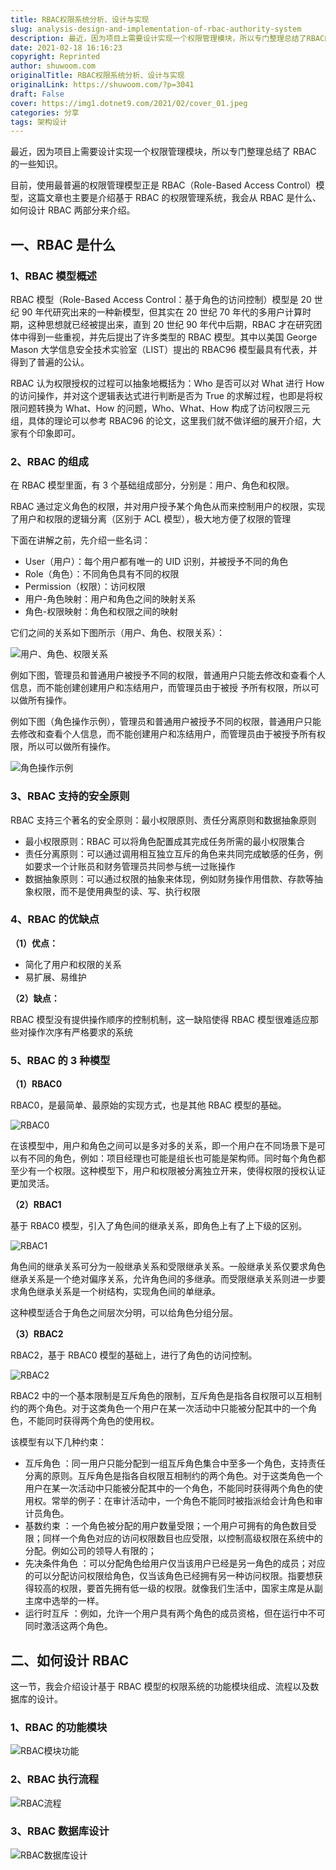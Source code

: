 ```yaml
---
title: RBAC权限系统分析、设计与实现
slug: analysis-design-and-implementation-of-rbac-authority-system
description: 最近，因为项目上需要设计实现一个权限管理模块，所以专门整理总结了RBAC的一些知识。
date: 2021-02-18 16:16:23
copyright: Reprinted
author: shuwoom.com
originalTitle: RBAC权限系统分析、设计与实现
originalLink: https://shuwoom.com/?p=3041
draft: False
cover: https://img1.dotnet9.com/2021/02/cover_01.jpeg
categories: 分享
tags: 架构设计
---
```


最近，因为项目上需要设计实现一个权限管理模块，所以专门整理总结了 RBAC 的一些知识。

目前，使用最普遍的权限管理模型正是 RBAC（Role-Based Access Control）模型，这篇文章也主要是介绍基于 RBAC 的权限管理系统，我会从 RBAC 是什么、如何设计 RBAC 两部分来介绍。

## 一、RBAC 是什么

### 1、RBAC 模型概述

RBAC 模型（Role-Based Access Control：基于角色的访问控制）模型是 20 世纪 90 年代研究出来的一种新模型，但其实在 20 世纪 70 年代的多用户计算时期，这种思想就已经被提出来，直到 20 世纪 90 年代中后期，RBAC 才在研究团体中得到一些重视，并先后提出了许多类型的 RBAC 模型。其中以美国 George Mason 大学信息安全技术实验室（LIST）提出的 RBAC96 模型最具有代表，并得到了普遍的公认。

RBAC 认为权限授权的过程可以抽象地概括为：Who 是否可以对 What 进行 How 的访问操作，并对这个逻辑表达式进行判断是否为 True 的求解过程，也即是将权限问题转换为 What、How 的问题，Who、What、How 构成了访问权限三元组，具体的理论可以参考 RBAC96 的论文，这里我们就不做详细的展开介绍，大家有个印象即可。

### 2、RBAC 的组成

在 RBAC 模型里面，有 3 个基础组成部分，分别是：用户、角色和权限。

RBAC 通过定义角色的权限，并对用户授予某个角色从而来控制用户的权限，实现了用户和权限的逻辑分离（区别于 ACL 模型），极大地方便了权限的管理

下面在讲解之前，先介绍一些名词：

- User（用户）：每个用户都有唯一的 UID 识别，并被授予不同的角色
- Role（角色）：不同角色具有不同的权限
- Permission（权限）：访问权限
- 用户-角色映射：用户和角色之间的映射关系
- 角色-权限映射：角色和权限之间的映射

它们之间的关系如下图所示（用户、角色、权限关系）：

![用户、角色、权限关系](https://img1.dotnet9.com/2021/02/0101.png)

例如下图，管理员和普通用户被授予不同的权限，普通用户只能去修改和查看个人信息，而不能创建创建用户和冻结用户，而管理员由于被授 予所有权限，所以可以做所有操作。

例如下图（角色操作示例），管理员和普通用户被授予不同的权限，普通用户只能去修改和查看个人信息，而不能创建用户和冻结用户，而管理员由于被授予所有权限，所以可以做所有操作。

![角色操作示例](https://img1.dotnet9.com/2021/02/0102.png)

### 3、RBAC 支持的安全原则

RBAC 支持三个著名的安全原则：最小权限原则、责任分离原则和数据抽象原则

- 最小权限原则：RBAC 可以将角色配置成其完成任务所需的最小权限集合
- 责任分离原则：可以通过调用相互独立互斥的角色来共同完成敏感的任务，例如要求一个计账员和财务管理员共同参与统一过账操作
- 数据抽象原则：可以通过权限的抽象来体现，例如财务操作用借款、存款等抽象权限，而不是使用典型的读、写、执行权限

### 4、RBAC 的优缺点

**（1）优点：**

- 简化了用户和权限的关系
- 易扩展、易维护

**（2）缺点：**

RBAC 模型没有提供操作顺序的控制机制，这一缺陷使得 RBAC 模型很难适应那些对操作次序有严格要求的系统

### 5、RBAC 的 3 种模型

**（1）RBAC0**

RBAC0，是最简单、最原始的实现方式，也是其他 RBAC 模型的基础。

![RBAC0](https://img1.dotnet9.com/2021/02/0103.png)

在该模型中，用户和角色之间可以是多对多的关系，即一个用户在不同场景下是可以有不同的角色，例如：项目经理也可能是组长也可能是架构师。同时每个角色都至少有一个权限。这种模型下，用户和权限被分离独立开来，使得权限的授权认证更加灵活。

**（2）RBAC1**

基于 RBAC0 模型，引入了角色间的继承关系，即角色上有了上下级的区别。

![RBAC1](https://img1.dotnet9.com/2021/02/0104.png)

角色间的继承关系可分为一般继承关系和受限继承关系。一般继承关系仅要求角色继承关系是一个绝对偏序关系，允许角色间的多继承。而受限继承关系则进一步要求角色继承关系是一个树结构，实现角色间的单继承。

这种模型适合于角色之间层次分明，可以给角色分组分层。

**（3）RBAC2**

RBAC2，基于 RBAC0 模型的基础上，进行了角色的访问控制。

![RBAC2](https://img1.dotnet9.com/2021/02/0105.png)

RBAC2 中的一个基本限制是互斥角色的限制，互斥角色是指各自权限可以互相制约的两个角色。对于这类角色一个用户在某一次活动中只能被分配其中的一个角色，不能同时获得两个角色的使用权。

该模型有以下几种约束：

- 互斥角色 ：同一用户只能分配到一组互斥角色集合中至多一个角色，支持责任分离的原则。互斥角色是指各自权限互相制约的两个角色。对于这类角色一个用户在某一次活动中只能被分配其中的一个角色，不能同时获得两个角色的使用权。常举的例子：在审计活动中，一个角色不能同时被指派给会计角色和审计员角色。
- 基数约束 ：一个角色被分配的用户数量受限；一个用户可拥有的角色数目受限；同样一个角色对应的访问权限数目也应受限，以控制高级权限在系统中的分配。例如公司的领导人有限的；
- 先决条件角色 ：可以分配角色给用户仅当该用户已经是另一角色的成员；对应的可以分配访问权限给角色，仅当该角色已经拥有另一种访问权限。指要想获得较高的权限，要首先拥有低一级的权限。就像我们生活中，国家主席是从副主席中选举的一样。
- 运行时互斥 ：例如，允许一个用户具有两个角色的成员资格，但在运行中不可同时激活这两个角色。

## 二、如何设计 RBAC

这一节，我会介绍设计基于 RBAC 模型的权限系统的功能模块组成、流程以及数据库的设计。

### 1、RBAC 的功能模块

![RBAC模块功能](https://img1.dotnet9.com/2021/02/0106.png)

### 2、RBAC 执行流程

![RBAC流程](https://img1.dotnet9.com/2021/02/0107.png)

### 3、RBAC 数据库设计

![RBAC数据库设计](https://img1.dotnet9.com/2021/02/0108.png)

